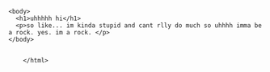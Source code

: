 
<DOCTYPE html>
  <html>
    <head>
      <meta charset = "UTF-8">
      <title>Natural Skin Care and Spa</title>
        </head>
        
    <body>
      <h1>uhhhhh hi</h1>
      <p>so like... im kinda stupid and cant rlly do much so uhhhh imma be a rock. yes. im a rock. </p>
    </body>
        
        
        </html>
